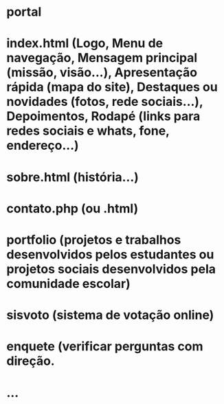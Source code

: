 # portal
# index.html (Logo, Menu de navegação, Mensagem principal (missão, visão...), Apresentação rápida (mapa do site), Destaques ou novidades (fotos, rede sociais...), Depoimentos, Rodapé (links para redes sociais e whats, fone, endereço...)
# sobre.html (história...)
# contato.php (ou .html)
# portfolio (projetos e trabalhos desenvolvidos pelos estudantes ou projetos sociais desenvolvidos pela comunidade escolar)
# sisvoto (sistema de votação online)
# enquete (verificar perguntas com direção.
# ...
